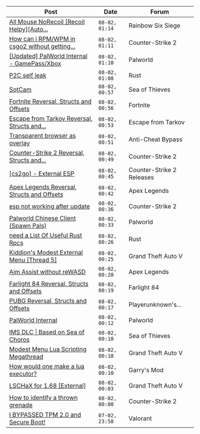 |Post|Date|Forum|
|----|----|-----|
|[All Mouse NoRecoil \[Recoil Helpy\]\[Auto...](https://www.unknowncheats.me/forum/rainbow-six-siege/620039-mouse-norecoil-recoil-helpy-auto-config-probably-ud-universal.html)|`08-02, 01:14`|Rainbow Six Siege|
|[How can i RPM/WPM in csgo2 without getting...](https://www.unknowncheats.me/forum/counter-strike-2-a/622521-rpm-wpm-csgo2-getting-red-trust.html)|`08-02, 01:11`|Counter-Strike 2|
|[\[Updated\] PalWorld Internal - GamePass/Xbox](https://www.unknowncheats.me/forum/palworld/620772-updated-palworld-internal-gamepass-xbox.html)|`08-02, 01:10`|Palworld|
|[P2C self leak](https://www.unknowncheats.me/forum/rust/622716-p2c-self-leak.html)|`08-02, 01:08`|Rust|
|[SotCam](https://www.unknowncheats.me/forum/sea-of-thieves/580178-sotcam.html)|`08-02, 00:57`|Sea of Thieves|
|[Fortnite Reversal, Structs and Offsets](https://www.unknowncheats.me/forum/fortnite/235061-fortnite-reversal-structs-offsets.html)|`08-02, 00:56`|Fortnite|
|[Escape from Tarkov Reversal, Structs and...](https://www.unknowncheats.me/forum/escape-from-tarkov/226519-escape-tarkov-reversal-structs-offsets.html)|`08-02, 00:53`|Escape from Tarkov|
|[Transparent browser as overlay](https://www.unknowncheats.me/forum/anti-cheat-bypass/622715-transparent-browser-overlay.html)|`08-02, 00:51`|Anti-Cheat Bypass|
|[Counter-Strike 2 Reversal, Structs and...](https://www.unknowncheats.me/forum/counter-strike-2-a/576077-counter-strike-2-reversal-structs-offsets.html)|`08-02, 00:49`|Counter-Strike 2|
|[\[cs2go\] - External ESP](https://www.unknowncheats.me/forum/counter-strike-2-releases/605464-cs2go-external-esp.html)|`08-02, 00:45`|Counter-Strike 2 Releases|
|[Apex Legends Reversal, Structs and Offsets](https://www.unknowncheats.me/forum/apex-legends/319804-apex-legends-reversal-structs-offsets.html)|`08-02, 00:42`|Apex Legends|
|[esp not working after update](https://www.unknowncheats.me/forum/counter-strike-2-a/622694-esp-update.html)|`08-02, 00:36`|Counter-Strike 2|
|[Palworld Chinese Client (Spawn Pals)](https://www.unknowncheats.me/forum/palworld/622520-palworld-chinese-client-spawn-pals.html)|`08-02, 00:33`|Palworld|
|[need a List Of Useful Rust Rpcs](https://www.unknowncheats.me/forum/rust/622714-list-useful-rust-rpcs.html)|`08-02, 00:26`|Rust|
|[Kiddion's Modest External Menu \[Thread 5\]](https://www.unknowncheats.me/forum/grand-theft-auto-v/576854-kiddions-modest-external-menu-thread-5-a.html)|`08-02, 00:25`|Grand Theft Auto V|
|[Aim Assist without reWASD](https://www.unknowncheats.me/forum/apex-legends/621322-aim-assist-rewasd.html)|`08-02, 00:20`|Apex Legends|
|[Farlight 84 Reversal, Structs and Offsets](https://www.unknowncheats.me/forum/farlight-84-a/580566-farlight-84-reversal-structs-offsets.html)|`08-02, 00:19`|Farlight 84|
|[PUBG Reversal, Structs and Offsets](https://www.unknowncheats.me/forum/playerunknown-s-battlegrounds/214976-pubg-reversal-structs-offsets.html)|`08-02, 00:17`|Playerunknown's...|
|[PalWorld Internal](https://www.unknowncheats.me/forum/palworld/620394-palworld-internal.html)|`08-02, 00:12`|Palworld|
|[IMS DLC \| Based on Sea of Choros](https://www.unknowncheats.me/forum/sea-of-thieves/620837-ims-dlc-based-sea-choros.html)|`08-02, 00:10`|Sea of Thieves|
|[Modest Menu Lua Scripting Megathread](https://www.unknowncheats.me/forum/grand-theft-auto-v/463868-modest-menu-lua-scripting-megathread.html)|`08-02, 00:10`|Grand Theft Auto V|
|[How would one make a lua executor?](https://www.unknowncheats.me/forum/garry-s-mod/622708-lua-executor.html)|`08-02, 00:10`|Garry's Mod|
|[LSCHaX for 1.68 \[External\]](https://www.unknowncheats.me/forum/grand-theft-auto-v/224075-lschax-1-68-external.html)|`08-02, 00:03`|Grand Theft Auto V|
|[How to identify a thrown grenade](https://www.unknowncheats.me/forum/counter-strike-2-a/622692-identify-thrown-grenade.html)|`08-02, 00:00`|Counter-Strike 2|
|[I BYPASSED TPM 2.0 and Secure Boot!](https://www.unknowncheats.me/forum/valorant/622654-bypassed-tpm-2-0-secure-boot.html)|`07-02, 23:58`|Valorant|
